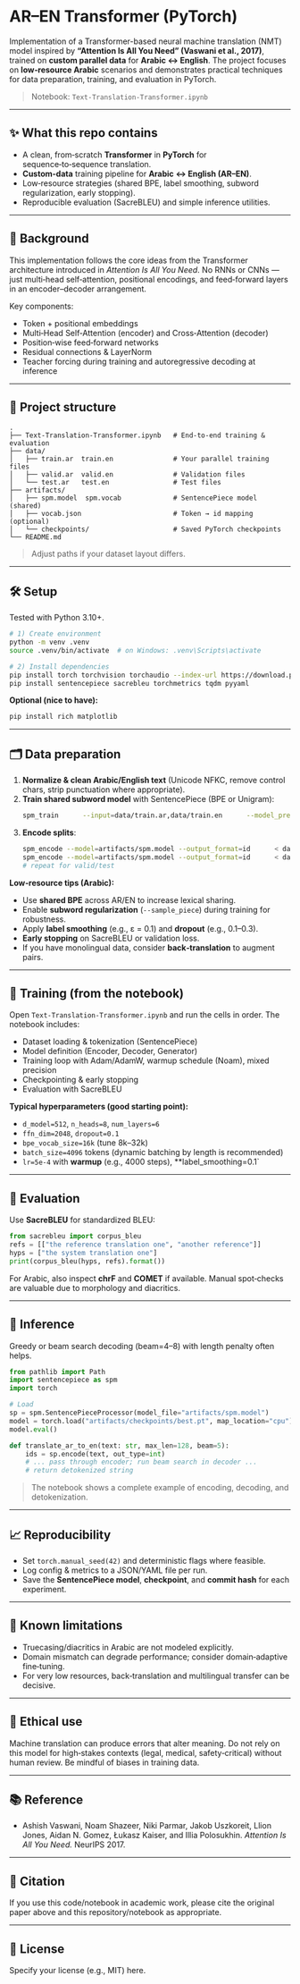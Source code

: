 # AR–EN Transformer (PyTorch)
Implementation of a Transformer-based neural machine translation (NMT) model inspired by **“Attention Is All You Need” (Vaswani et al., 2017)**, trained on **custom parallel data** for **Arabic ↔ English**. The project focuses on **low‑resource Arabic** scenarios and demonstrates practical techniques for data preparation, training, and evaluation in PyTorch.

> Notebook: `Text-Translation-Transformer.ipynb`

---

## ✨ What this repo contains
- A clean, from‑scratch **Transformer** in **PyTorch** for sequence‑to‑sequence translation.
- **Custom-data** training pipeline for **Arabic ↔ English (AR–EN)**.
- Low‑resource strategies (shared BPE, label smoothing, subword regularization, early stopping).
- Reproducible evaluation (SacreBLEU) and simple inference utilities.

---

## 🧠 Background
This implementation follows the core ideas from the Transformer architecture introduced in *Attention Is All You Need*. No RNNs or CNNs — just multi‑head self‑attention, positional encodings, and feed‑forward layers in an encoder–decoder arrangement.

Key components:
- Token + positional embeddings
- Multi‑Head Self‑Attention (encoder) and Cross‑Attention (decoder)
- Position‑wise feed‑forward networks
- Residual connections & LayerNorm
- Teacher forcing during training and autoregressive decoding at inference

---

## 📂 Project structure
```
.
├── Text-Translation-Transformer.ipynb   # End-to-end training & evaluation
├── data/
│   ├── train.ar  train.en               # Your parallel training files
│   ├── valid.ar  valid.en               # Validation files
│   └── test.ar   test.en                # Test files
├── artifacts/
│   ├── spm.model  spm.vocab             # SentencePiece model (shared)
│   ├── vocab.json                       # Token → id mapping (optional)
│   └── checkpoints/                     # Saved PyTorch checkpoints
└── README.md
```
> Adjust paths if your dataset layout differs.

---

## 🛠️ Setup
Tested with Python 3.10+.

```bash
# 1) Create environment
python -m venv .venv
source .venv/bin/activate  # on Windows: .venv\Scripts\activate

# 2) Install dependencies
pip install torch torchvision torchaudio --index-url https://download.pytorch.org/whl/cu121  # or cpu
pip install sentencepiece sacrebleu torchmetrics tqdm pyyaml
```

**Optional (nice to have):**
```bash
pip install rich matplotlib
```

---

## 🗂️ Data preparation
1. **Normalize & clean Arabic/English text** (Unicode NFKC, remove control chars, strip punctuation where appropriate).
2. **Train shared subword model** with SentencePiece (BPE or Unigram):
   ```bash
   spm_train      --input=data/train.ar,data/train.en      --model_prefix=artifacts/spm      --vocab_size=16000      --character_coverage=1.0      --model_type=bpe
   ```
3. **Encode splits**:
   ```bash
   spm_encode --model=artifacts/spm.model --output_format=id      < data/train.ar > data/train.ar.ids
   spm_encode --model=artifacts/spm.model --output_format=id      < data/train.en > data/train.en.ids
   # repeat for valid/test
   ```

**Low‑resource tips (Arabic):**
- Use **shared BPE** across AR/EN to increase lexical sharing.
- Enable **subword regularization** (`--sample_piece`) during training for robustness.
- Apply **label smoothing** (e.g., ε = 0.1) and **dropout** (e.g., 0.1–0.3).
- **Early stopping** on SacreBLEU or validation loss.
- If you have monolingual data, consider **back‑translation** to augment pairs.

---

## 🚀 Training (from the notebook)
Open `Text-Translation-Transformer.ipynb` and run the cells in order. The notebook includes:
- Dataset loading & tokenization (SentencePiece)
- Model definition (Encoder, Decoder, Generator)
- Training loop with Adam/AdamW, warmup schedule (Noam), mixed precision
- Checkpointing & early stopping
- Evaluation with SacreBLEU

**Typical hyperparameters (good starting point):**
- `d_model=512`, `n_heads=8`, `num_layers=6`
- `ffn_dim=2048`, `dropout=0.1`
- `bpe_vocab_size=16k` (tune 8k–32k)
- `batch_size=4096` tokens (dynamic batching by length is recommended)
- `lr=5e-4` with **warmup** (e.g., 4000 steps), **label_smoothing=0.1`

---

## 🔎 Evaluation
Use **SacreBLEU** for standardized BLEU:
```python
from sacrebleu import corpus_bleu
refs = [["the reference translation one", "another reference"]]
hyps = ["the system translation one"]
print(corpus_bleu(hyps, refs).format())
```
For Arabic, also inspect **chrF** and **COMET** if available. Manual spot‑checks are valuable due to morphology and diacritics.

---

## 💬 Inference
Greedy or beam search decoding (beam=4–8) with length penalty often helps.

```python
from pathlib import Path
import sentencepiece as spm
import torch

# Load
sp = spm.SentencePieceProcessor(model_file="artifacts/spm.model")
model = torch.load("artifacts/checkpoints/best.pt", map_location="cpu")
model.eval()

def translate_ar_to_en(text: str, max_len=128, beam=5):
    ids = sp.encode(text, out_type=int)
    # ... pass through encoder; run beam search in decoder ...
    # return detokenized string
```

> The notebook shows a complete example of encoding, decoding, and detokenization.

---

## 📈 Reproducibility
- Set `torch.manual_seed(42)` and deterministic flags where feasible.
- Log config & metrics to a JSON/YAML file per run.
- Save the **SentencePiece model**, **checkpoint**, and **commit hash** for each experiment.

---

## 🧪 Known limitations
- Truecasing/diacritics in Arabic are not modeled explicitly.
- Domain mismatch can degrade performance; consider domain‑adaptive fine‑tuning.
- For very low resources, back‑translation and multilingual transfer can be decisive.

---

## 🧯 Ethical use
Machine translation can produce errors that alter meaning. Do not rely on this model for high‑stakes contexts (legal, medical, safety‑critical) without human review. Be mindful of biases in training data.

---

## 📚 Reference
- Ashish Vaswani, Noam Shazeer, Niki Parmar, Jakob Uszkoreit, Llion Jones, Aidan N. Gomez, Łukasz Kaiser, and Illia Polosukhin. *Attention Is All You Need.* NeurIPS 2017.

---

## 📝 Citation
If you use this code/notebook in academic work, please cite the original paper above and this repository/notebook as appropriate.

---

## 📄 License
Specify your license (e.g., MIT) here.

